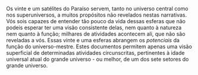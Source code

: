 ﻿Os vinte e um satélites do Paraíso servem, tanto no universo central como nos superuniversos, a muitos propósitos não revelados nestas narrativas. Vós sois capazes de entender tão pouco da vida dessas esferas que não podeis esperar ter uma visão consistente delas, nem quanto à natureza nem quanto à função; milhares de atividades acontecem ali, que não são reveladas a vós. Essas vinte e uma esferas abrangem os <I>potenciais</I> da função do universo-mestre. Estes documentos permitem apenas uma visão superficial de determinadas atividades circunscritas, pertinentes à idade universal atual do grande universo - ou melhor, de um dos sete setores do grande universo.